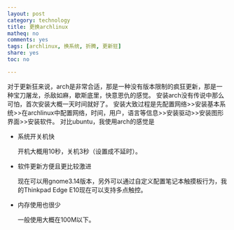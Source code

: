 ```yaml
---
layout: post 
category: technology
title: 更换archlinux
matheq: no
comments: yes
tags: [archlinux, 换系统, 折腾, 更新狂]
share: yes
toc: no

---
```


对于更新狂来说，arch是非常合适，那是一种没有版本限制的疯狂更新，那是一种宝刀屠龙，杀敌如麻，歇斯底里，快意恩仇的感觉。
安装arch没有传说中那么可怕，首次安装大概一天时间就好了。
安装大致过程是先配置网络>>安装基本系统>>在archlinux中配置网络，时间，用户，语言等信息>>安装驱动>>安装图形界面>>安装软件。
对比ubuntu，我使用arch的感觉是

- 系统开关机快

	开机大概用10秒，关机3秒（设置成不延时）。

- 软件更新方便且更比较激进

	现在可以用gnome3.14版本，另外可以通过自定义配置笔记本触摸板行为，我的Thinkpad Edge E10现在可以支持多点触控。

- 内存使用也很少

	一般使用大概在100M以下。


